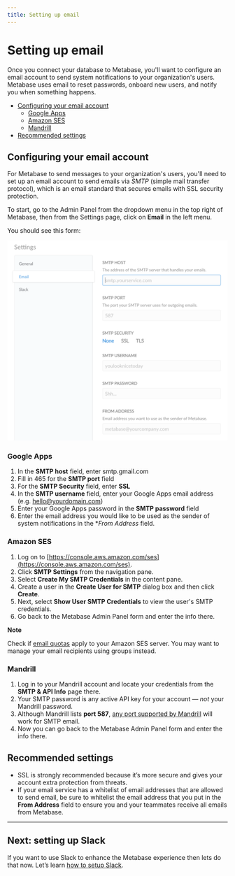 ```yaml
---
title: Setting up email
---
```


# Setting up email

Once you connect your database to Metabase, you'll want to configure an email account to send system notifications to your organization's users.  Metabase uses email to reset passwords, onboard new users, and notify you when something happens.

- [Configuring your email account](#configuring-your-email-account)
  - [Google Apps](#google-apps)
  - [Amazon SES](#amazon-ses)
  - [Mandrill](#mandrill)
- [Recommended settings](#recommended-settings)

## Configuring your email account

For Metabase to send messages to your organization's users, you'll need to set up an email account to send emails via *SMTP* (simple mail transfer protocol), which is an email standard that secures emails with SSL security protection.

To start, go to the Admin Panel from the dropdown menu in the top right of Metabase, then from the Settings page, click on **Email** in the left menu.

You should see this form:

![Email Credentials](images/EmailCredentials.png)

### Google Apps

1. In the **SMTP host** field, enter smtp.gmail.com
2. Fill in 465 for the **SMTP port** field
3. For the **SMTP Security** field, enter **SSL**
4. In the **SMTP username** field, enter your Google Apps email address (e.g. hello@yourdomain.com)
5. Enter your Google Apps password in the **SMTP password** field
6. Enter the email address you would like to be used as the sender of system notifications in the **From Address* field.

### Amazon SES

1. Log on to [https://console.aws.amazon.com/ses](https://console.aws.amazon.com/ses).
2. Click **SMTP Settings** from the navigation pane.
3. Select **Create My SMTP Credentials** in the content pane.
4. Create a user in the **Create User for SMTP** dialog box and then click **Create**.
5. Next, select **Show User SMTP Credentials** to view the user's SMTP credentials.
6. Go back to the Metabase Admin Panel form and enter the info there.

**Note**

Check if [email quotas](https://docs.aws.amazon.com/ses/latest/dg/quotas.html) apply to your Amazon SES server. You may want to manage your email recipients using groups instead.

### Mandrill

1. Log in to your Mandrill account and locate your credentials from the **SMTP & API Info** page there.
2. Your SMTP password is any active API key for your account — *not* your Mandrill password.
3. Although Mandrill lists **port 587**, [any port supported by Mandrill](https://mandrill.zendesk.com/hc/en-us/articles/205582167-What-SMTP-ports-can-I-use-) will work for SMTP email.
4. Now you can go back to the Metabase Admin Panel form and enter the info there.

## Recommended settings

* SSL is strongly recommended because it’s more secure and gives your account extra protection from threats.
* If your email service has a whitelist of email addresses that are allowed to send email, be sure to whitelist the email address that you put in the **From Address** field to ensure you and your teammates receive all emails from Metabase.

---

## Next: setting up Slack
If you want to use Slack to enhance the Metabase experience then lets do that now. Let’s learn [how to setup Slack](09-setting-up-slack.md).
